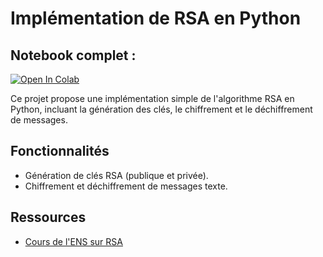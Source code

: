 # Implémentation de RSA en Python
## Notebook complet :  
<a href="https://colab.research.google.com/github/Neocqd/RSA_notebook/blob/main/RSA.ipynb" target="_parent"><img src="https://colab.research.google.com/assets/colab-badge.svg" alt="Open In Colab"/></a>
  
Ce projet propose une implémentation simple de l'algorithme RSA en Python, incluant la génération des clés, le chiffrement et le déchiffrement de messages.

## Fonctionnalités
- Génération de clés RSA (publique et privée).
- Chiffrement et déchiffrement de messages texte.

## Ressources
- [Cours de l'ENS sur RSA](https://www.di.ens.fr/~nitulesc/files/crypto3.pdf)
